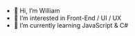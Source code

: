 - 👋 Hi, I’m William
- 👀 I’m interested in Front-End / UI / UX
- 🌱 I’m currently learning JavaScript & C#
